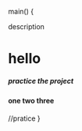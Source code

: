 main()
{ <div> description </div>
<h1> hello</h1>
<h5>practice the project </h5>

<h4>one two three </h4>
//pratice
}
